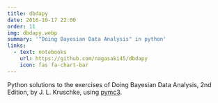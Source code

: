 ```yaml
---
title: dbdapy
date: 2016-10-17 22:00
order: 11
img: dbdapy.webp
summary: '"Doing Bayesian Data Analysis" in python'
links:
  - text: notebooks
    url: https://github.com/nagasaki45/dbdapy
    icon: fas fa-chart-bar
---
```


Python solutions to the exercises of Doing Bayesian Data Analysis, 2nd
Edition, by J. L. Kruschke, using
[pymc3](https://github.com/pymc-devs/pymc3).
